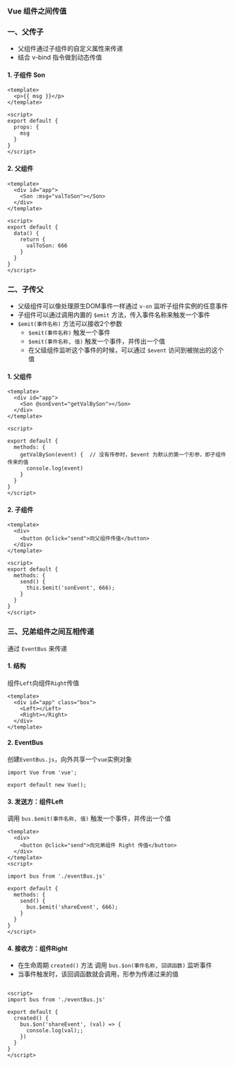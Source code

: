 ### Vue 组件之间传值

### 一、父传子
* 父组件通过子组件的自定义属性来传递
* 结合 v-bind 指令做到动态传值

#### 1. 子组件 Son
```
<template>
  <p>{{ msg }}</p>
</template>

<script>
export default {
  props: {
    msg
  }
}
</script>
```


#### 2. 父组件 
```
<template>
  <div id="app">
    <Son :msg="valToSon"></Son>
  </div>
</template>

<script>
export default {
  data() {
    return {
      valToSon: 666
    }
  }
}
</script>
```


### 二、子传父
* 父级组件可以像处理原生DOM事件一样通过 `v-on` 监听子组件实例的任意事件
* 子组件可以通过调用内置的 `$emit` 方法，传入事件名称来触发一个事件
* `$emit(事件名称)` 方法可以接收2个参数
  * `$emit(事件名称)`  触发一个事件
  * `$emit(事件名称, 值)` 触发一个事件，并传出一个值
  * 在父级组件监听这个事件的时候，可以通过 `$event` 访问到被抛出的这个值

#### 1. 父组件 
```
<template>
  <div id="app">
    <Son @sonEvent="getValBySon"></Son>
  </div>
</template>

<script>

export default {
  methods: {
    getValBySon(event) {  // 没有传参时，$event 为默认的第一个形参，即子组件传来的值
      console.log(event)
    }
  }
}
</script>
```


#### 2. 子组件 
```
<template>
  <div>
    <button @click="send">向父组件传值</button>
  </div>
</template>

<script>
export default {
  methods: {
    send() {
      this.$emit('sonEvent', 666);
    }
  }
}
</script>
```


### 三、兄弟组件之间互相传递
通过 `EventBus` 来传递
#### 1. 结构
组件`Left`向组件`Right`传值

```
<template>
  <div id="app" class="box">
    <Left></Left>
    <Right></Right>
  </div>
</template>
```

#### 2. EventBus
创建`EventBus.js`，向外共享一个`vue`实例对象

```
import Vue from 'vue';

export default new Vue();
```


#### 3. 发送方：组件Left
调用 `bus.$emit(事件名称, 值)` 触发一个事件，并传出一个值

```
<template>
  <div>
    <button @click="send">向兄弟组件 Right 传值</button>
  </div>
</template>
<script>

import bus from './eventBus.js'

export default {
  methods: {
    send() {
      bus.$emit('shareEvent', 666);
    }
  }
}
</script>
```



#### 4. 接收方：组件Right
* 在生命周期 `created()` 方法 调用 `bus.$on(事件名称, 回调函数)` 监听事件
* 当事件触发时，该回调函数就会调用，形参为传递过来的值

```

<script>
import bus from './eventBus.js'

export default {
  created() {
    bus.$on('shareEvent', (val) => {
      console.log(val);;
    })
  }
}
</script>
```